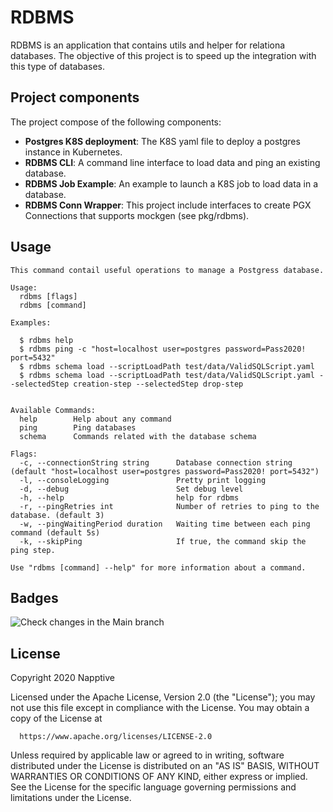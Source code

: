 # RDBMS
RDBMS is an application that contains utils and helper for relationa databases. The objective of this project is to speed up the integration with this type of databases.

## Project components

The project compose of the following components:
* **Postgres K8S deployment**: The K8S yaml file to deploy a postgres instance in Kubernetes.
* **RDBMS CLI**: A command line interface to load data and ping an existing database.
* **RDBMS Job Example**: An example to launch a K8S job to load data in a database.
* **RDBMS Conn Wrapper**: This project include interfaces to create PGX Connections that supports mockgen (see pkg/rdbms).

## Usage

```
This command contail useful operations to manage a Postgress database.

Usage:
  rdbms [flags]
  rdbms [command]

Examples:

  $ rdbms help
  $ rdbms ping -c "host=localhost user=postgres password=Pass2020! port=5432"
  $ rdbms schema load --scriptLoadPath test/data/ValidSQLScript.yaml
  $ rdbms schema load --scriptLoadPath test/data/ValidSQLScript.yaml --selectedStep creation-step --selectedStep drop-step 


Available Commands:
  help        Help about any command
  ping        Ping databases
  schema      Commands related with the database schema

Flags:
  -c, --connectionString string      Database connection string (default "host=localhost user=postgres password=Pass2020! port=5432")
  -l, --consoleLogging               Pretty print logging
  -d, --debug                        Set debug level
  -h, --help                         help for rdbms
  -r, --pingRetries int              Number of retries to ping to the database. (default 3)
  -w, --pingWaitingPeriod duration   Waiting time between each ping command (default 5s)
  -k, --skipPing                     If true, the command skip the ping step.

Use "rdbms [command] --help" for more information about a command.
```


## Badges

![Check changes in the Main branch](https://github.com/napptive/rdbms/workflows/Check%20changes%20in%20the%20Main%20branch/badge.svg?branch=main)


## License

 Copyright 2020 Napptive

 Licensed under the Apache License, Version 2.0 (the "License");
 you may not use this file except in compliance with the License.
 You may obtain a copy of the License at

      https://www.apache.org/licenses/LICENSE-2.0

 Unless required by applicable law or agreed to in writing, software
 distributed under the License is distributed on an "AS IS" BASIS,
 WITHOUT WARRANTIES OR CONDITIONS OF ANY KIND, either express or implied.
 See the License for the specific language governing permissions and
 limitations under the License.
